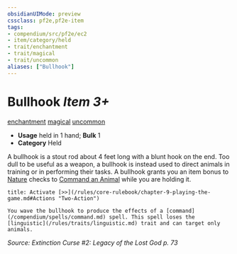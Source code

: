 ```yaml
---
obsidianUIMode: preview
cssclass: pf2e,pf2e-item
tags:
- compendium/src/pf2e/ec2
- item/category/held
- trait/enchantment
- trait/magical
- trait/uncommon
aliases: ["Bullhook"]
---
```

# Bullhook *Item 3+*  
[enchantment](/rules/traits/enchantment.md)  [magical](/rules/traits/magical.md)  [uncommon](/rules/traits/uncommon.md)  

- **Usage** held in 1 hand; **Bulk** 1
- **Category** Held

A bullhook is a stout rod about 4 feet long with a blunt hook on the end. Too dull to be useful as a weapon, a bullhook is instead used to direct animals in training or in performing their tasks. A bullhook grants you an item bonus to [Nature](/compendium/skills.md#Nature) checks to [Command an Animal](/rules/actions/command-an-animal.md) while you are holding it.

```ad-embed-ability
title: Activate [>>](/rules/core-rulebook/chapter-9-playing-the-game.md#Actions "Two-Action")

You wave the bullhook to produce the effects of a [command](/compendium/spells/command.md) spell. This spell loses the [linguistic](/rules/traits/linguistic.md) trait and can target only animals.
```

*Source: Extinction Curse #2: Legacy of the Lost God p. 73*